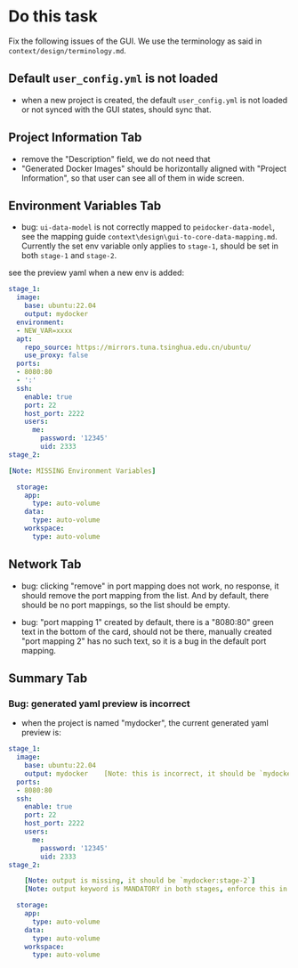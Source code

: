 # Do this task

Fix the following issues of the GUI. We use the terminology as said in `context/design/terminology.md`.

## Default `user_config.yml` is not loaded

- when a new project is created, the default `user_config.yml` is not loaded or not synced with the GUI states, should sync that.

## Project Information Tab

- remove the "Description" field, we do not need that
- "Generated Docker Images" should be horizontally aligned with "Project Information", so that user can see all of them in wide screen.

## Environment Variables Tab

- bug: `ui-data-model` is not correctly mapped to `peidocker-data-model`, see the mapping guide `context\design\gui-to-core-data-mapping.md`. Currently the set env variable only applies to `stage-1`, should be set in both `stage-1` and `stage-2`.

see the preview yaml when a new env is added:
```yaml
stage_1:
  image:
    base: ubuntu:22.04
    output: mydocker
  environment:
  - NEW_VAR=xxxx
  apt:
    repo_source: https://mirrors.tuna.tsinghua.edu.cn/ubuntu/
    use_proxy: false
  ports:
  - 8080:80
  - ':'
  ssh:
    enable: true
    port: 22
    host_port: 2222
    users:
      me:
        password: '12345'
        uid: 2333
stage_2:

[Note: MISSING Environment Variables]

  storage:
    app:
      type: auto-volume
    data:
      type: auto-volume
    workspace:
      type: auto-volume
```

## Network Tab

- bug: clicking "remove" in port mapping does not work, no response, it should remove the port mapping from the list. And by default, there should be no port mappings, so the list should be empty.

- bug: "port mapping 1" created by default, there is a "8080:80" green text in the bottom of the card, should not be there, manually created "port mapping 2" has no such text, so it is a bug in the default port mapping.

## Summary Tab

### Bug: generated yaml preview is incorrect
- when the project is named "mydocker", the current generated yaml preview is:
  
```yaml
stage_1:
  image:
    base: ubuntu:22.04
    output: mydocker    [Note: this is incorrect, it should be `mydocker:stage-1`]
  ports:
  - 8080:80
  ssh:
    enable: true
    port: 22
    host_port: 2222
    users:
      me:
        password: '12345'
        uid: 2333
stage_2:

    [Note: output is missing, it should be `mydocker:stage-2`]
    [Note: output keyword is MANDATORY in both stages, enforce this in your data model validation (in adapter layer)]

  storage:
    app:
      type: auto-volume
    data:
      type: auto-volume
    workspace:
      type: auto-volume
```